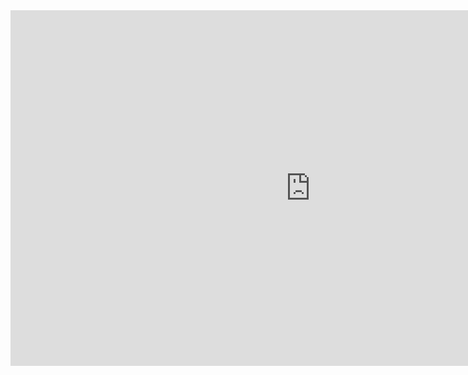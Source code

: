 <iframe src="https://docs.google.com/presentation/d/e/2PACX-1vQ_cp_5KD9ZJlFDcL0LxNqp4zf1TkAAccDsULm2lPrGhzu64pMp7cogmKgIamYGsrihpKb9A1RxIxsp/embed?start=false&loop=false&delayms=3000" frameborder="0" width="960" height="569" allowfullscreen="true" mozallowfullscreen="true" webkitallowfullscreen="true"></iframe>
